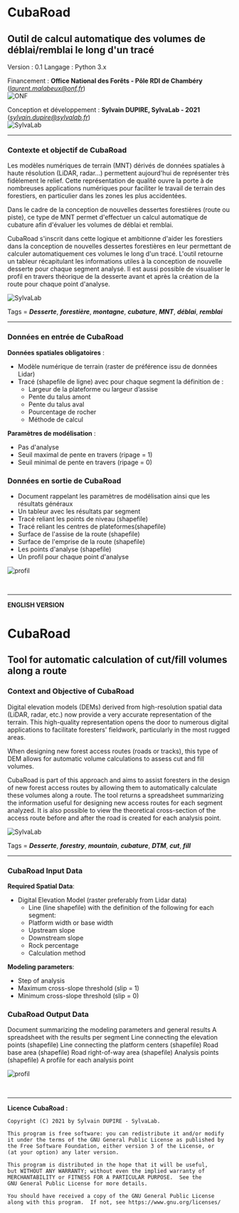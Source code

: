 # CubaRoad 
## Outil de calcul automatique des volumes de déblai/remblai le long d'un tracé 

Version : 0.1 
Langage : Python 3.x  

Financement : **Office National des Forêts - Pôle RDI de Chambéry** (*laurent.malabeux@onf.fr*)  
![ONF](img/onf_logo.gif?raw=true)

Conception et développement : **Sylvain DUPIRE, SylvaLab - 2021** (*sylvain.dupire@sylvalab.fr*)   
![SylvaLab](img/logo_sylvalab.png?raw=true)

---
### Contexte et objectif de CubaRoad

Les modèles numériques de terrain (MNT) dérivés de données spatiales à haute résolution (LiDAR, radar...) permettent aujourd'hui de représenter très fidèlement le relief. Cette représentation de qualité ouvre la porte à de nombreuses applications numériques pour faciliter le travail de terrain des forestiers, en particulier dans les zones les plus accidentées.

Dans le cadre de la conception de nouvelles dessertes forestières (route ou piste), ce type de MNT permet d'effectuer un calcul automatique de cubature afin d'évaluer les volumes de déblai et remblai.

CubaRoad s'inscrit dans cette logique et ambitionne d'aider les forestiers dans la conception de nouvelles dessertes forestières en leur permettant de calculer automatiquement ces volumes le long d'un tracé. L'outil retourne un tableur récapitulant les informations utiles à la conception de nouvelle desserte pour chaque segment analysé. Il est aussi possible de visualiser le profil en travers théorique de la desserte avant et après la création de la route pour chaque point d'analyse.  

![SylvaLab](img/illustration.png?raw=true)

Tags = ___Desserte___, ___forestière___, ___montagne___, ___cubature___, ___MNT___, ___déblai___, ___remblai___

---  
### Données en entrée de CubaRoad

**Données spatiales obligatoires** :

- Modèle numérique de terrain (raster de préférence issu de données Lidar)
- Tracé (shapefile de ligne) avec pour chaque segment la définition de :
	- Largeur de la plateforme ou largeur d’assise
	- Pente du talus amont
	- Pente du talus aval  
	- Pourcentage de rocher
	- Méthode de calcul 


**Paramètres de modélisation** :
- Pas d'analyse
- Seuil maximal de pente en travers (ripage = 1)
- Seuil minimal de pente en travers (ripage = 0)


### Données en sortie de CubaRoad

- Document rappelant les paramètres de modélisation ainsi que les résultats généraux
- Un tableur avec les résultats par segment
- Tracé reliant les points de niveau (shapefile)
- Tracé reliant les centres de plateformes(shapefile)
- Surface de l'assise de la route (shapefile)
- Surface de l'emprise de la route (shapefile)
- Les points d'analyse (shapefile)
- Un profil pour chaque point d'analyse    
    
![profil](img/profil.png?raw=true)
    
&nbsp;   
  
- - -
**ENGLISH VERSION**

# CubaRoad
## Tool for automatic calculation of cut/fill volumes along a route

### Context and Objective of CubaRoad

Digital elevation models (DEMs) derived from high-resolution spatial data (LiDAR, radar, etc.) now provide a very accurate representation of the terrain. This high-quality representation opens the door to numerous digital applications to facilitate foresters' fieldwork, particularly in the most rugged areas.

When designing new forest access routes (roads or tracks), this type of DEM allows for automatic volume calculations to assess cut and fill volumes.

CubaRoad is part of this approach and aims to assist foresters in the design of new forest access routes by allowing them to automatically calculate these volumes along a route. The tool returns a spreadsheet summarizing the information useful for designing new access routes for each segment analyzed. It is also possible to view the theoretical cross-section of the access route before and after the road is created for each analysis point.

![SylvaLab](img/illustration.png?raw=true)

Tags = ___Desserte___, ___forestry___, ___mountain___, ___cubature___, ___DTM___, ___cut___, ___fill___

---  
### CubaRoad Input Data
**Required Spatial Data**:

- Digital Elevation Model (raster preferably from Lidar data)
	- Line (line shapefile) with the definition of the following for each segment:
	- Platform width or base width
	- Upstream slope
	- Downstream slope
	- Rock percentage
	- Calculation method

**Modeling parameters**:
- Step of analysis
- Maximum cross-slope threshold (slip = 1)
- Minimum cross-slope threshold (slip = 0)

### CubaRoad Output Data

Document summarizing the modeling parameters and general results
A spreadsheet with the results per segment
Line connecting the elevation points (shapefile)
Line connecting the platform centers (shapefile)
Road base area (shapefile)
Road right-of-way area (shapefile)
Analysis points (shapefile)
A profile for each analysis point

![profil](img/profil.png?raw=true)
    
&nbsp; 

---  


__Licence CubaRoad :__

    Copyright (C) 2021 by Sylvain DUPIRE - SylvaLab.

    This program is free software: you can redistribute it and/or modify
    it under the terms of the GNU General Public License as published by
    the Free Software Foundation, either version 3 of the License, or
    (at your option) any later version.

    This program is distributed in the hope that it will be useful,
    but WITHOUT ANY WARRANTY; without even the implied warranty of
    MERCHANTABILITY or FITNESS FOR A PARTICULAR PURPOSE.  See the
    GNU General Public License for more details.

    You should have received a copy of the GNU General Public License
    along with this program.  If not, see https://www.gnu.org/licenses/



